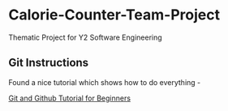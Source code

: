 # Calorie-Counter-Team-Project
Thematic Project for Y2 Software Engineering

## Git Instructions
Found a nice tutorial which shows how to do everything -

[Git and Github Tutorial for Beginners](https://product.hubspot.com/blog/git-and-github-tutorial-for-beginners)
